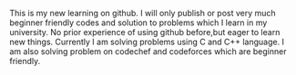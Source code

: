 This is my new learning on github.
I will only publish or post very much beginner friendly codes and solution to problems which I learn in my university.
No prior experience of using github before,but eager to learn new things.
Currently I am solving problems using C and C++ language.
I am also solving problem on codechef and codeforces which are beginner friendly.

